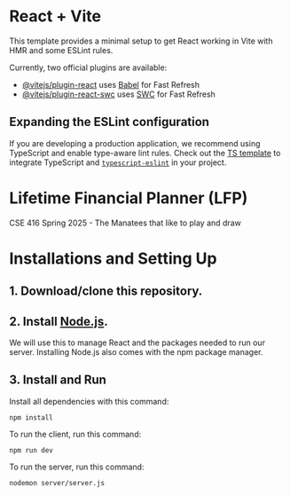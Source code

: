 # React + Vite

This template provides a minimal setup to get React working in Vite with HMR and some ESLint rules.

Currently, two official plugins are available:

- [@vitejs/plugin-react](https://github.com/vitejs/vite-plugin-react/blob/main/packages/plugin-react/README.md) uses [Babel](https://babeljs.io/) for Fast Refresh
- [@vitejs/plugin-react-swc](https://github.com/vitejs/vite-plugin-react-swc) uses [SWC](https://swc.rs/) for Fast Refresh

## Expanding the ESLint configuration

If you are developing a production application, we recommend using TypeScript and enable type-aware lint rules. Check out the [TS template](https://github.com/vitejs/vite/tree/main/packages/create-vite/template-react-ts) to integrate TypeScript and [`typescript-eslint`](https://typescript-eslint.io) in your project.

# Lifetime Financial Planner (LFP)

CSE 416 Spring 2025 - The Manatees that like to play and draw

# Installations and Setting Up

## 1. Download/clone this repository.

## 2. Install [Node.js](https://nodejs.org/en/download/).

We will use this to manage React and the packages needed to run our server. Installing Node.js also comes with the npm package manager.

## 3. Install and Run

Install all dependencies with this command:

```
npm install
```

To run the client, run this command:

```
npm run dev
```

To run the server, run this command:

```
nodemon server/server.js
```
